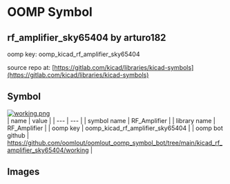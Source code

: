 # OOMP Symbol  
## rf_amplifier_sky65404  by arturo182  
  
oomp key: oomp_kicad_rf_amplifier_sky65404  
  
source repo at: [https://gitlab.com/kicad/libraries/kicad-symbols](https://gitlab.com/kicad/libraries/kicad-symbols)  
## Symbol  
  
[![working.png](working_600.png)](working.png)  
| name | value | 
| --- | --- | 
| symbol name | RF_Amplifier | 
| library name | RF_Amplifier | 
| oomp key | oomp_kicad_rf_amplifier_sky65404 | 
| oomp bot github | https://github.com/oomlout/oomlout_oomp_symbol_bot/tree/main/kicad_rf_amplifier_sky65404/working | 
## Images  
